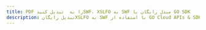 ---title: PDF را به  تبدیل کنیدSWF، XSLFO به SWF مبدل رایگان یا GO SDKdescription: تبدیل رایگانXSLFO به SWF با استفاده از GO Cloud APIs & SDK همچنین اسناد PDF را در Cloud ایجاد، ویرایش و رندر کنید.---